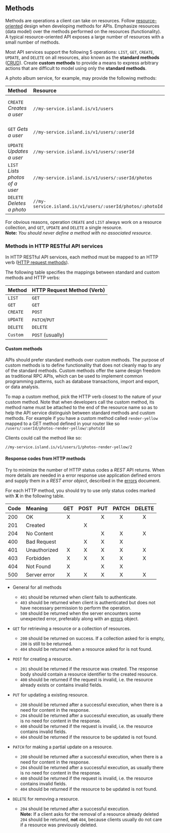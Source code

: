 ## Methods

Methods are operations a client can take on resources. Follow
[resource-oriented] design when developing methods for APIs. Emphasize
resources (data model) over the methods performed on the resources
(functionality). A typical resource-oriented API exposes a large number of
resources with a small number of methods.

Most API services support the following 5 operations: `LIST`, `GET`,
`CREATE`, `UPDATE`, and `DELETE` on all resources, also known as the
**standard methods** ([CRUD]). Create **custom methods** to provide
a means to express arbitrary actions that are difficult to model
using only the **standard methods**.

A photo album service, for example, may provide the following methods:

| Method                          | Resource                                               |                                   |
| :------------------------------ | :----------------------------------------------------- | :-------------------------------- |
| `CREATE` _Creates a user_       | `//my-service.island.is/v1/users`                         | a collection of `User` resources  |
| `GET` _Gets a user_             | `//my-service.island.is/v1/users/:userId`                 | a single `User` resource          |
| `UPDATE` _Updates a user_       | `//my-service.island.is/v1/users/:userId`                 | a single `User` resource          |
| `LIST` _Lists photos of a user_ | `//my-service.island.is/v1/users/:userId/photos`           | a collection of `Photos` resources |
| `DELETE` _Deletes a photo_      | `//my-service.island.is/v1/users/:userId/photos/:photoId` | a single `Photo` resource         |

For obvious reasons, operation `CREATE` and `LIST` always work on a resource
collection, and `GET`, `UPDATE` and `DELETE` a single resource.  
**Note:** _You should never define a method with no associated resource_.

### Methods in HTTP RESTful API services

In HTTP RESTful API services, each method must be mapped to an HTTP verb
([HTTP request methods](https://developer.mozilla.org/en-US/docs/Web/HTTP/Methods)).

The following table specifies the mappings between standard and custom methods
and HTTP verbs:

| Method   | HTTP Request Method (Verb) |
| :------- | :------------------------- |
| `LIST`   | `GET`                      |
| `GET`    | `GET`                      |
| `CREATE` | `POST`                     |
| `UPDATE` | `PATCH`/`PUT`              |
| `DELETE` | `DELETE`                   |
| `Custom` | `POST` (usually)           |

#### Custom methods

APIs should prefer standard methods over custom methods. The purpose of custom
methods is to define functionality that does not cleanly map to any of the
standard methods. Custom methods offer the same design freedom as traditional
RPC APIs, which can be used to implement common programming patterns, such as
database transactions, import and export, or data analysis.

To map a custom method, pick the HTTP verb closest to the nature of your custom
method. Note that when developers call the custom method, its method name must
be attached to the end of the resource name so as to help the API service
distinguish between standard methods and custom methods. For example if you have
a custom method called `render-yellow` mapped to a GET method defined in your
router like so `/users/:userId/photos-render-yellow/:photoId`

Clients could call the method like so:
```
//my-service.island.is/v1/users/1/photos-render-yellow/2
```

#### Response codes from HTTP methods

Try to minimize the number of HTTP status codes a _REST_ API returns. When
more details are needed in a error response use application defined errors
and supply them in a _REST error object_, described in the [errors] document.

For each HTTP method, you should try to use only status
codes marked with **X** in the following table.

| Code | Meaning      | GET | POST | PUT | PATCH | DELETE |
| :--- | :----------- | :-: | :--: | :-: | :---: | :----: |
| 200  | OK           |  X  |      |  X  |   X   |   X    |
| 201  | Created      |     |  X   |     |       |        |
| 204  | No Content   |     |      |  X  |   X   |   X    |
| 400  | Bad Request  |     |  X   |  X  |   X   |        |
| 401  | Unauthorized |  X  |  X   |  X  |   X   |   X    |
| 403  | Forbidden    |  X  |  X   |  X  |   X   |   X    |
| 404  | Not Found    |  X  |      |  X  |   X   |        |
| 500  | Server error |  X  |  X   |  X  |   X   |   X    |

- General for all methods

  - `401` should be returned when client fails to authenticate.
  - `403` should be returned when client is authenticated but does not have
  necessary permission to perform the operation.
  - `500` should be returned when the server encounters some unexpected error,
  preferably along with an [errors] object.

- `GET` for retrieving a resource or a collection of resources.

  - `200` should be returned on success.
    If a collection asked for is empty, `200` is still to be returned.
  - `404` should be returned when a resource asked for is not found.

- `POST` for creating a resource.

  - `201` should be returned if the resource was created. The response
    body should contain a resource identifier to the created resource.
  - `400` should be returned if the request is invalid, i.e. the resource
    already exists or contains invalid fields.

- `PUT` for updating a existing resource.

  - `200` should be returned after a successful execution,
    when there is a need for content in the response.
  - `204` should be returned after a successful execution,
    as usually there is no need for content in the response.
  - `400` should be returned if the request is invalid,
    i.e. the resource contains invalid fields.
  - `404` should be returned if the resource to be updated is not found.

- `PATCH` for making a partial update on a resource.

  - `200` should be returned after a successful execution,
    when there is a need for content in the response.
  - `204` should be returned after a successful execution,
    as usually there is no need for content in the response.
  - `400` should be returned if the request is invalid,
    i.e. the resource contains invalid fields.
  - `404` should be returned if the resource to be updated is not found.

- `DELETE` for removing a resource.
  - `204` should be returned after a successful execution.  
    **Note:** If a client asks for the removal of a resource already deleted
    `204` should be returned, **not** `404`, because clients usually do not care
    if a resource was previously deleted.

[resource-oriented]: ../design-principles/resource-oriented-design.md
[errors]: ./errors.md#rest
[crud]: https://en.wikipedia.org/wiki/Create,_read,_update_and_delete
